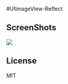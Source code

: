 #UIImageView-Reflect


## ScreenShots
<img src="https://raw.github.com/zzz6519003/UIImageView-Reflect/master/screenshot.png" />

## License
MIT
